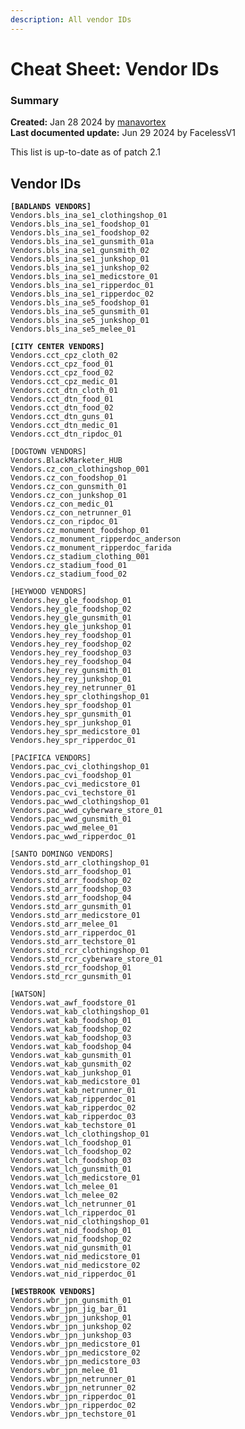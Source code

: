 ```yaml
---
description: All vendor IDs
---
```


# Cheat Sheet: Vendor IDs

### Summary

**Created:** Jan 28 2024 by [manavortex](https://app.gitbook.com/u/NfZBoxGegfUqB33J9HXuCs6PVaC3 "mention")\
**Last documented update:** Jun 29 2024 by FacelessV1

This list is up-to-date as of patch 2.1

## Vendor IDs

<pre><code><strong>[BADLANDS VENDORS]
</strong>Vendors.bls_ina_se1_clothingshop_01
Vendors.bls_ina_se1_foodshop_01
Vendors.bls_ina_se1_foodshop_02
Vendors.bls_ina_se1_gunsmith_01a
Vendors.bls_ina_se1_gunsmith_02
Vendors.bls_ina_se1_junkshop_01
Vendors.bls_ina_se1_junkshop_02
Vendors.bls_ina_se1_medicstore_01
Vendors.bls_ina_se1_ripperdoc_01
Vendors.bls_ina_se1_ripperdoc_02
Vendors.bls_ina_se5_foodshop_01
Vendors.bls_ina_se5_gunsmith_01
Vendors.bls_ina_se5_junkshop_01
Vendors.bls_ina_se5_melee_01

<strong>[CITY CENTER VENDORS]
</strong>Vendors.cct_cpz_cloth_02
Vendors.cct_cpz_food_01
Vendors.cct_cpz_food_02
Vendors.cct_cpz_medic_01
Vendors.cct_dtn_cloth_01
Vendors.cct_dtn_food_01
Vendors.cct_dtn_food_02
Vendors.cct_dtn_guns_01
Vendors.cct_dtn_medic_01
Vendors.cct_dtn_ripdoc_01

[DOGTOWN VENDORS]
Vendors.BlackMarketer_HUB
Vendors.cz_con_clothingshop_001
Vendors.cz_con_foodshop_01
Vendors.cz_con_gunsmith_01
Vendors.cz_con_junkshop_01
Vendors.cz_con_medic_01
Vendors.cz_con_netrunner_01
Vendors.cz_con_ripdoc_01
Vendors.cz_monument_foodshop_01
Vendors.cz_monument_ripperdoc_anderson
Vendors.cz_monument_ripperdoc_farida
Vendors.cz_stadium_clothing_001
Vendors.cz_stadium_food_01
Vendors.cz_stadium_food_02

[HEYWOOD VENDORS]
Vendors.hey_gle_foodshop_01
Vendors.hey_gle_foodshop_02
Vendors.hey_gle_gunsmith_01
Vendors.hey_gle_junkshop_01
Vendors.hey_rey_foodshop_01
Vendors.hey_rey_foodshop_02
Vendors.hey_rey_foodshop_03
Vendors.hey_rey_foodshop_04
Vendors.hey_rey_gunsmith_01
Vendors.hey_rey_junkshop_01
Vendors.hey_rey_netrunner_01
Vendors.hey_spr_clothingshop_01
Vendors.hey_spr_foodshop_01
Vendors.hey_spr_gunsmith_01
Vendors.hey_spr_junkshop_01
Vendors.hey_spr_medicstore_01
Vendors.hey_spr_ripperdoc_01

[PACIFICA VENDORS]
Vendors.pac_cvi_clothingshop_01
Vendors.pac_cvi_foodshop_01
Vendors.pac_cvi_medicstore_01
Vendors.pac_cvi_techstore_01
Vendors.pac_wwd_clothingshop_01
Vendors.pac_wwd_cyberware_store_01
Vendors.pac_wwd_gunsmith_01
Vendors.pac_wwd_melee_01
Vendors.pac_wwd_ripperdoc_01

[SANTO DOMINGO VENDORS]
Vendors.std_arr_clothingshop_01
Vendors.std_arr_foodshop_01
Vendors.std_arr_foodshop_02
Vendors.std_arr_foodshop_03
Vendors.std_arr_foodshop_04
Vendors.std_arr_gunsmith_01
Vendors.std_arr_medicstore_01
Vendors.std_arr_melee_01
Vendors.std_arr_ripperdoc_01
Vendors.std_arr_techstore_01
Vendors.std_rcr_clothingshop_01
Vendors.std_rcr_cyberware_store_01
Vendors.std_rcr_foodshop_01
Vendors.std_rcr_gunsmith_01

[WATSON]
Vendors.wat_awf_foodstore_01
Vendors.wat_kab_clothingshop_01
Vendors.wat_kab_foodshop_01
Vendors.wat_kab_foodshop_02
Vendors.wat_kab_foodshop_03
Vendors.wat_kab_foodshop_04
Vendors.wat_kab_gunsmith_01
Vendors.wat_kab_gunsmith_02
Vendors.wat_kab_junkshop_01
Vendors.wat_kab_medicstore_01
Vendors.wat_kab_netrunner_01
Vendors.wat_kab_ripperdoc_01
Vendors.wat_kab_ripperdoc_02
Vendors.wat_kab_ripperdoc_03
Vendors.wat_kab_techstore_01
Vendors.wat_lch_clothingshop_01
Vendors.wat_lch_foodshop_01
Vendors.wat_lch_foodshop_02
Vendors.wat_lch_foodshop_03
Vendors.wat_lch_gunsmith_01
Vendors.wat_lch_medicstore_01
Vendors.wat_lch_melee_01
Vendors.wat_lch_melee_02
Vendors.wat_lch_netrunner_01
Vendors.wat_lch_ripperdoc_01
Vendors.wat_nid_clothingshop_01
Vendors.wat_nid_foodshop_01
Vendors.wat_nid_foodshop_02
Vendors.wat_nid_gunsmith_01
Vendors.wat_nid_medicstore_01
Vendors.wat_nid_medicstore_02
Vendors.wat_nid_ripperdoc_01

<strong>[WESTBROOK VENDORS]
</strong>Vendors.wbr_jpn_gunsmith_01
Vendors.wbr_jpn_jig_bar_01
Vendors.wbr_jpn_junkshop_01
Vendors.wbr_jpn_junkshop_02
Vendors.wbr_jpn_junkshop_03
Vendors.wbr_jpn_medicstore_01
Vendors.wbr_jpn_medicstore_02
Vendors.wbr_jpn_medicstore_03
Vendors.wbr_jpn_melee_01
Vendors.wbr_jpn_netrunner_01
Vendors.wbr_jpn_netrunner_02
Vendors.wbr_jpn_ripperdoc_01
Vendors.wbr_jpn_ripperdoc_02
Vendors.wbr_jpn_techstore_01
</code></pre>
